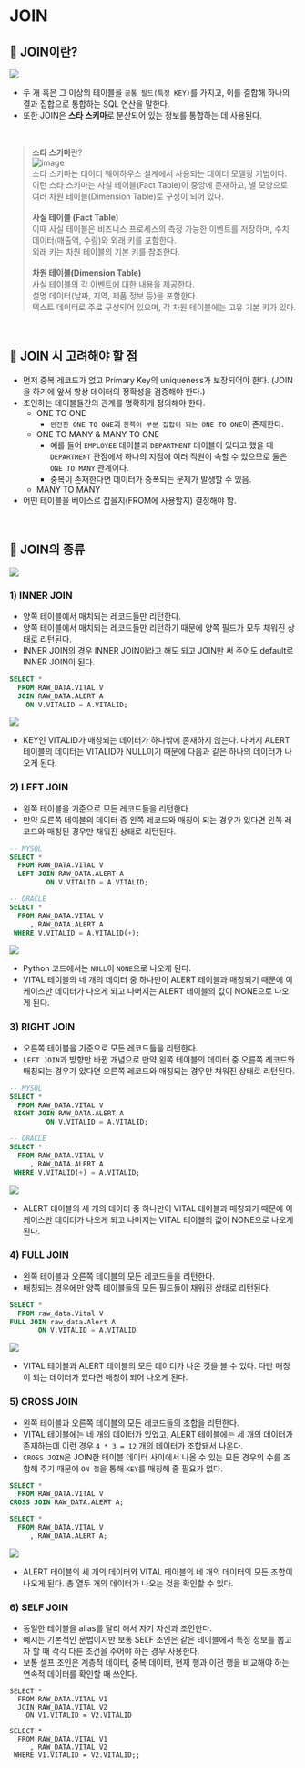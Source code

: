 # JOIN

## 📌 JOIN이란?
![](https://velog.velcdn.com/images/ssongji/post/c4022030-7d92-41b6-88fd-5f349f494124/image.png)
- 두 개 혹은 그 이상의 테이블을 `공통 필드(특정 KEY)`를 가지고, 이를 결합해 하나의 결과 집합으로 통합하는 SQL 연산을 말한다.
- 또한 JOIN은 **스타 스키마**로 분산되어 있는 정보를 통합하는 데 사용된다.

<br>

> **스타 스키마**란?
> <br>
> ![image](https://github.com/user-attachments/assets/fc699a95-2640-4314-a945-c18f69f1f9b4)
> <br>
> 스타 스키마는 데이터 웨어하우스 설계에서 사용되는 데이터 모델링 기법이다.
> <br>
> 이런 스타 스키마는 사실 테이블(Fact Table)이 중앙에 존재하고, 별 모양으로 여러 차원 테이블(Dimension Table)로 구성이 되어 있다.
> <br>
> <br>
> **사실 테이블 (Fact Table)**
> <br>
> 이때 사실 테이블은 비즈니스 프로세스의 측정 가능한 이벤트를 저장하며, 수치 데이터(매출액, 수량)와 외래 키를 포함한다.
> <br>
> 외래 키는 차원 테이블의 기본 키를 참조한다.
> <br>
> <br>
> **차원 테이블(Dimension Table)**
> <br>
> 사실 테이블의 각 이벤트에 대한 내용을 제공한다.
> <br>
> 설명 데이터(날짜, 지역, 제품 정보 등)을 포함한다.
> <br>
> 텍스트 데이터로 주로 구성되어 있으며, 각 차원 테이블에는 고유 기본 키가 있다.


<br>

## 📌 JOIN 시 고려해야 할 점
- 먼저 중복 레코드가 없고 Primary Key의 uniqueness가 보장되어야 한다. (JOIN을 하기에 앞서 항상 데이터의 정확성을 검증해야 한다.)
- 조인하는 테이블들간의 관계를 명확하게 정의해야 한다.
    - ONE TO ONE
    	- `완전한 ONE TO ONE`과 `한쪽이 부분 집합이 되는 ONE TO ONE`이 존재한다.
    - ONE TO MANY & MANY TO ONE
    	- 예를 들어 `EMPLOYEE` 테이블과 `DEPARTMENT` 테이블이 있다고 했을 때 `DEPARTMENT` 관점에서 하나의 지점에 여러 직원이 속할 수 있으므로 둘은 `ONE TO MANY` 관계이다.
        - 중복이 존재한다면 데이터가 증폭되는 문제가 발생할 수 있음.
    - MANY TO MANY
 - 어떤 테이블을 베이스로 잡을지(FROM에 사용할지) 결정해야 함.


 <br>

## 📌  JOIN의 종류
![](https://velog.velcdn.com/images/ssongji/post/b7b525dd-7e86-44d4-9f9f-cd7e55f050a4/image.png)
### 1) INNER JOIN
- 양쪽 테이블에서 매치되는 레코드들만 리턴한다.
- 양쪽 테이블에서 매치되는 레코드들만 리턴하기 때문에 양쪽 필드가 모두 채워진 상태로 리턴된다.
- INNER JOIN의 경우 INNER JOIN이라고 해도 되고 JOIN만 써 주어도 default로 INNER JOIN이 된다.
```sql
SELECT *
  FROM RAW_DATA.VITAL V
  JOIN RAW_DATA.ALERT A
    ON V.VITALID = A.VITALID;
```

![](https://velog.velcdn.com/images/ssongji/post/f7dad15b-c663-4c3e-b7ee-f329d3319fa1/image.png)
- KEY인 VITALID가 매칭되는 데이터가 하나밖에 존재하지 않는다. 나머지 ALERT 테이블의 데이터는 VITALID가 NULL이기 때문에 다음과 같은 하나의 데이터가 나오게 된다.

### 2) LEFT JOIN
- 왼쪽 테이블을 기준으로 모든 레코드들을 리턴한다.
- 만약 오른쪽 테이블의 데이터 중 왼쪽 레코드와 매칭이 되는 경우가 있다면 왼쪽 레코드와 매칭된 경우만 채워진 상태로 리턴된다.
```sql
-- MYSQL
SELECT *
  FROM RAW_DATA.VITAL V
  LEFT JOIN RAW_DATA.ALERT A
         ON V.VITALID = A.VITALID;

-- ORACLE
SELECT *
  FROM RAW_DATA.VITAL V
     , RAW_DATA.ALERT A
 WHERE V.VITALID = A.VITALID(+);
```

![](https://velog.velcdn.com/images/ssongji/post/dda07bf5-0357-4f65-996a-25d92ff17c65/image.png)
- Python 코드에서는 `NULL`이 `NONE`으로 나오게 된다.
- VITAL 테이블의 네 개의 데이터 중 하나만이 ALERT 테이블과 매칭되기 때문에 이 케이스만 데이터가 나오게 되고 나머지는 ALERT 테이블의 값이 NONE으로 나오게 된다.

### 3) RIGHT JOIN
- 오른쪽 테이블을 기준으로 모든 레코드들을 리턴한다.
- `LEFT JOIN`과 방향만 바뀐 개념으로 만약 왼쪽 테이블의 데이터 중 오른쪽 레코드와 매칭되는 경우가 있다면 오른쪽 레코드와 매칭되는 경우만 채워진 상태로 리턴된다.
```sql
-- MYSQL
SELECT *
  FROM RAW_DATA.VITAL V
 RIGHT JOIN RAW_DATA.ALERT A
         ON V.VITALID = A.VITALID;

-- ORACLE
SELECT *
  FROM RAW_DATA.VITAL V
     , RAW_DATA.ALERT A
 WHERE V.VITALID(+) = A.VITALID;
```

![](https://velog.velcdn.com/images/ssongji/post/b36c9441-574c-4c60-b0c3-cb6319bd325f/image.png)
- ALERT 테이블의 세 개의 데이터 중 하나만이 VITAL 테이블과 매칭되기 때문에 이 케이스만 데이터가 나오게 되고 나머지는 VITAL 테이블의 값이 NONE으로 나오게 된다.


### 4) FULL JOIN
- 왼쪽 테이블과 오른쪽 테이블의 모든 레코드들을 리턴한다.
- 매칭되는 경우에만 양쪽 테이블들의 모든 필드들이 채워진 상태로 리턴된다.
```sql
SELECT *
  FROM raw_data.Vital V
FULL JOIN raw_data.Alert A
       ON V.VITALID = A.VITALID
```

![](https://velog.velcdn.com/images/ssongji/post/c3f3b7e2-e6c4-4615-90e0-54108be42238/image.png)
- VITAL 테이블과 ALERT 테이블의 모든 데이터가 나온 것을 볼 수 있다. 다만 매칭이 되는 데이터가 있다면 매칭이 되어 나오게 된다.

### 5) CROSS JOIN
- 왼쪽 테이블과 오른쪽 테이블의 모든 레코드들의 조합을 리턴한다.
- VITAL 테이블에는 네 개의 데이터가 있었고, ALERT 테이블에는 세 개의 데이터가 존재하는데 이런 경우 `4 * 3 = 12` 개의 데이터가 조합돼서 나온다.
- `CROSS JOIN`은 JOIN한 테이블 데이터 사이에서 나올 수 있는 모든 경우의 수를 조합해 주기 때문에 `ON 절`을 통해 `KEY`를 매칭해 줄 필요가 없다.
```sql
SELECT *
  FROM RAW_DATA.VITAL V
CROSS JOIN RAW_DATA.ALERT A;

SELECT *
  FROM RAW_DATA.VITAL V
     , RAW_DATA.ALERT A;
```

![](https://velog.velcdn.com/images/ssongji/post/f5c01bf8-a764-49db-873a-dbbb3fa96738/image.png)
- ALERT 테이블의 세 개의 데이터와 VITAL 테이블의 네 개의 데이터의 모든 조합이 나오게 된다. 총 열두 개의 데이터가 나오는 것을 확인할 수 있다.

### 6) SELF JOIN
- 동일한 테이블을 alias를 달리 해서 자기 자신과 조인한다.
- 예시는 기본적인 문법이지만 보통 SELF 조인은 같은 테이블에서 특정 정보를 뽑고자 할 때 각각 다른 조건을 주어야 하는 경우 사용한다.
- 보통 셀프 조인은 계층적 데이터, 중복 데이터, 현재 행과 이전 행을 비교해야 하는 연속적 데이터를 확인할 때 쓰인다.
```
SELECT *
  FROM RAW_DATA.VITAL V1
  JOIN RAW_DATA.VITAL V2
    ON V1.VITALID = V2.VITALID

SELECT *
  FROM RAW_DATA.VITAL V1
     , RAW_DATA.VITAL V2
 WHERE V1.VITALID = V2.VITALID;;
```

